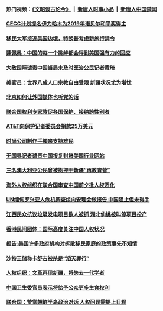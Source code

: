 #### 热门视频：[《文昭谈古论今》](https://github.com/gfw-breaker/wenzhao/blob/master/README.md?t=10281533) &nbsp;|&nbsp; [新唐人时事小品](https://github.com/gfw-breaker/ntdtv-comedy/blob/master/README.md?t=10281533) &nbsp;|&nbsp; [新唐人中国禁闻](https://github.com/gfw-breaker/ntdtv-news/blob/master/README.md?t=10281533)

#### [CECC计划提名伊力哈木为2019年诺贝尔和平奖得主](../pages/z_yyqerqvo/4631121.md?t=10281533) 

#### [移民大军接近美国边境，特朗普考虑新旅行禁令](../pages/z_yyqerqvo/4631081.md?t=10281533) 

#### [蓬佩奥：中国的每一个挑衅都会得到美国强有力的回应](../pages/z_yyqerqvo/4631048.md?t=10281533) 

#### [大赦国际谴责中国当局未及时医治公民记者黄琦](../pages/z_yyqerqvo/4631064.md?t=10281533) 

#### [美官员：世界八成人口宗教自由受限 新疆状况尤为堪忧](../pages/z_yyqerqvo/4630899.md?t=10281533) 

#### [北京如何让外国媒体也听党的话](../pages/z_yyqerqvo/4629589.md?t=10281533) 

#### [联合国权利专家敦促各国保护、接纳跨性别者](../pages/z_yyqerqvo/4629489.md?t=10281533) 

#### [AT&T向保护记者委员会捐款25万美元](../pages/z_yyqerqvo/4629494.md?t=10281533) 

#### [时尚公司制作手镯来支持难民](../pages/z_yyqerqvo/4629089.md?t=10281533) 

#### [无国界记者谴责中国报复封堵美国行业网站 ](../pages/z_yyqerqvo/4629073.md?t=10281533) 

#### [三名澳大利亚公民曾被拘押于新疆“再教育营” ](../pages/z_yyqerqvo/4628793.md?t=10281533) 

#### [海外人权组织在联合国审查中国前夕批人权恶化](../pages/z_yyqerqvo/4628712.md?t=10281533) 

#### [UN缅甸罗兴亚人危机调查组向安理会做报告 中国阻止但未得手](../pages/z_yyqerqvo/4628466.md?t=10281533) 

#### [江西民众抗议垃圾发电项目数人被抓 湖北仙桃被叫停项目投产](../pages/z_yyqerqvo/4628457.md?t=10281533) 

#### [香港民间团体：国际高度关注中国人权状况](../pages/z_yyqerqvo/4628407.md?t=10281533) 

#### [报告:美国许多政府机构对拆散移民家庭的政策事先不知情](../pages/z_yyqerqvo/4627915.md?t=10281533) 

#### [沙特王储称卡舒吉被杀是“滔天罪行”](../pages/z_yyqerqvo/4627757.md?t=10281533) 

#### [人权组织：文革再现新疆，将失去一代学者](../pages/z_yyqerqvo/4627632.md?t=10281533) 

#### [中国卫生委官员表示将给予公众更多生育权利](../pages/z_yyqerqvo/4627065.md?t=10281533) 

#### [联合国：赞赏朝鲜半岛政治对话  人权问题需提上日程](../pages/z_yyqerqvo/4626331.md?t=10281533) 

